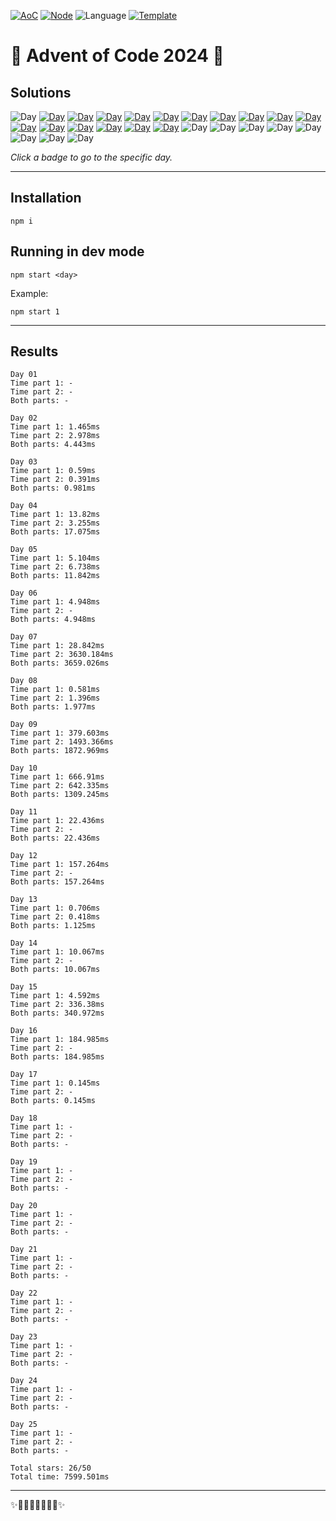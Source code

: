 <!-- Entries between SOLUTIONS and RESULTS tags are auto-generated -->

[![AoC](https://badgen.net/badge/AoC/2024/blue)](https://adventofcode.com/2024)
[![Node](https://badgen.net/badge/Node/v16.13.0+/blue)](https://nodejs.org/en/download/)
![Language](https://badgen.net/badge/Language/TypeScript/blue)
[![Template](https://badgen.net/badge/Template/aocrunner/blue)](https://github.com/caderek/aocrunner)

# 🎄 Advent of Code 2024 🎄

## Solutions

<!--SOLUTIONS-->

![Day](https://badgen.net/badge/01/%E2%98%86%E2%98%86/gray)
[![Day](https://badgen.net/badge/02/%E2%98%85%E2%98%85/green)](src/day02)
[![Day](https://badgen.net/badge/03/%E2%98%85%E2%98%85/green)](src/day03)
[![Day](https://badgen.net/badge/04/%E2%98%85%E2%98%85/green)](src/day04)
[![Day](https://badgen.net/badge/05/%E2%98%85%E2%98%85/green)](src/day05)
[![Day](https://badgen.net/badge/06/%E2%98%85%E2%98%86/yellow)](src/day06)
[![Day](https://badgen.net/badge/07/%E2%98%85%E2%98%85/green)](src/day07)
[![Day](https://badgen.net/badge/08/%E2%98%85%E2%98%85/green)](src/day08)
[![Day](https://badgen.net/badge/09/%E2%98%85%E2%98%85/green)](src/day09)
[![Day](https://badgen.net/badge/10/%E2%98%85%E2%98%85/green)](src/day10)
[![Day](https://badgen.net/badge/11/%E2%98%85%E2%98%86/yellow)](src/day11)
[![Day](https://badgen.net/badge/12/%E2%98%85%E2%98%86/yellow)](src/day12)
[![Day](https://badgen.net/badge/13/%E2%98%85%E2%98%85/green)](src/day13)
[![Day](https://badgen.net/badge/14/%E2%98%85%E2%98%86/yellow)](src/day14)
[![Day](https://badgen.net/badge/15/%E2%98%85%E2%98%85/green)](src/day15)
[![Day](https://badgen.net/badge/16/%E2%98%85%E2%98%86/yellow)](src/day16)
[![Day](https://badgen.net/badge/17/%E2%98%85%E2%98%86/yellow)](src/day17)
![Day](https://badgen.net/badge/18/%E2%98%86%E2%98%86/gray)
![Day](https://badgen.net/badge/19/%E2%98%86%E2%98%86/gray)
![Day](https://badgen.net/badge/20/%E2%98%86%E2%98%86/gray)
![Day](https://badgen.net/badge/21/%E2%98%86%E2%98%86/gray)
![Day](https://badgen.net/badge/22/%E2%98%86%E2%98%86/gray)
![Day](https://badgen.net/badge/23/%E2%98%86%E2%98%86/gray)
![Day](https://badgen.net/badge/24/%E2%98%86%E2%98%86/gray)
![Day](https://badgen.net/badge/25/%E2%98%86%E2%98%86/gray)

<!--/SOLUTIONS-->

_Click a badge to go to the specific day._

---

## Installation

```
npm i
```

## Running in dev mode

```
npm start <day>
```

Example:

```
npm start 1
```

---

## Results

<!--RESULTS-->

```
Day 01
Time part 1: -
Time part 2: -
Both parts: -
```

```
Day 02
Time part 1: 1.465ms
Time part 2: 2.978ms
Both parts: 4.443ms
```

```
Day 03
Time part 1: 0.59ms
Time part 2: 0.391ms
Both parts: 0.981ms
```

```
Day 04
Time part 1: 13.82ms
Time part 2: 3.255ms
Both parts: 17.075ms
```

```
Day 05
Time part 1: 5.104ms
Time part 2: 6.738ms
Both parts: 11.842ms
```

```
Day 06
Time part 1: 4.948ms
Time part 2: -
Both parts: 4.948ms
```

```
Day 07
Time part 1: 28.842ms
Time part 2: 3630.184ms
Both parts: 3659.026ms
```

```
Day 08
Time part 1: 0.581ms
Time part 2: 1.396ms
Both parts: 1.977ms
```

```
Day 09
Time part 1: 379.603ms
Time part 2: 1493.366ms
Both parts: 1872.969ms
```

```
Day 10
Time part 1: 666.91ms
Time part 2: 642.335ms
Both parts: 1309.245ms
```

```
Day 11
Time part 1: 22.436ms
Time part 2: -
Both parts: 22.436ms
```

```
Day 12
Time part 1: 157.264ms
Time part 2: -
Both parts: 157.264ms
```

```
Day 13
Time part 1: 0.706ms
Time part 2: 0.418ms
Both parts: 1.125ms
```

```
Day 14
Time part 1: 10.067ms
Time part 2: -
Both parts: 10.067ms
```

```
Day 15
Time part 1: 4.592ms
Time part 2: 336.38ms
Both parts: 340.972ms
```

```
Day 16
Time part 1: 184.985ms
Time part 2: -
Both parts: 184.985ms
```

```
Day 17
Time part 1: 0.145ms
Time part 2: -
Both parts: 0.145ms
```

```
Day 18
Time part 1: -
Time part 2: -
Both parts: -
```

```
Day 19
Time part 1: -
Time part 2: -
Both parts: -
```

```
Day 20
Time part 1: -
Time part 2: -
Both parts: -
```

```
Day 21
Time part 1: -
Time part 2: -
Both parts: -
```

```
Day 22
Time part 1: -
Time part 2: -
Both parts: -
```

```
Day 23
Time part 1: -
Time part 2: -
Both parts: -
```

```
Day 24
Time part 1: -
Time part 2: -
Both parts: -
```

```
Day 25
Time part 1: -
Time part 2: -
Both parts: -
```

```
Total stars: 26/50
Total time: 7599.501ms
```

<!--/RESULTS-->

---

✨🎄🎁🎄🎅🎄🎁🎄✨
